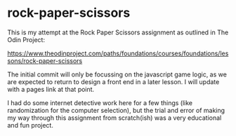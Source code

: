 # rock-paper-scissors

This is my attempt at the Rock Paper Scissors assignment as outlined in The Odin Project:

https://www.theodinproject.com/paths/foundations/courses/foundations/lessons/rock-paper-scissors

The initial commit will only be focussing on the javascript game logic, as we are expected to return to design a front end in a later lesson. I will update with a pages link at that point.

I had do some internet detective work here for a few things (like randomization for the computer selection), but the trial and error of making my way through this assignment from scratch(ish) was a very educational and fun project.
